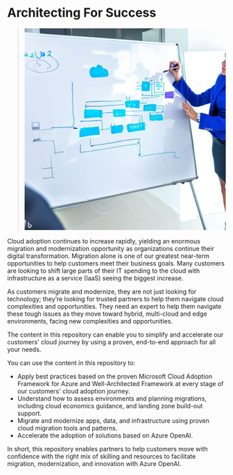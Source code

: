 # Architecting For Success
>![Logo](/media/architecting-for-success.jpeg)

Cloud adoption continues to increase rapidly, yielding an enormous migration and modernization opportunity as organizations continue their digital transformation. Migration alone is one of our greatest near-term opportunities to help customers meet their business goals. Many customers are looking to shift large parts of their IT spending to the cloud with infrastructure as a service (IaaS) seeing the biggest increase.  

As customers migrate and modernize, they are not just looking for technology; they’re looking for trusted partners to help them navigate cloud complexities and opportunities. They need an expert to help them navigate these tough issues as they move toward hybrid, multi-cloud and edge environments, facing new complexities and opportunities.

The content in this repository can enable you to simplify and accelerate our customers' cloud journey by using a proven, end-to-end approach for all your needs.

You can use the content in this repository to:

* Apply best practices based on the proven Microsoft Cloud Adoption Framework for Azure and Well-Architected Framework at every stage of our customers' cloud adoption journey.
* Understand how to assess environments and planning migrations, including cloud economics guidance, and landing zone build-out support.
* Migrate and modernize apps, data, and infrastructure using proven cloud migration tools and patterns.
* Accelerate the adoption of solutions based on Azure OpenAI.

In short, this repository enables partners to help customers move with confidence with the right mix of skilling and resources to facilitate migration, modernization, and innovation with Azure OpenAI.
